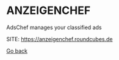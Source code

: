 # ANZEIGENCHEF
 
 AdsChef manages your classified ads
 
 SITE: https://anzeigenchef.roundcubes.de

 [Go back](./)
